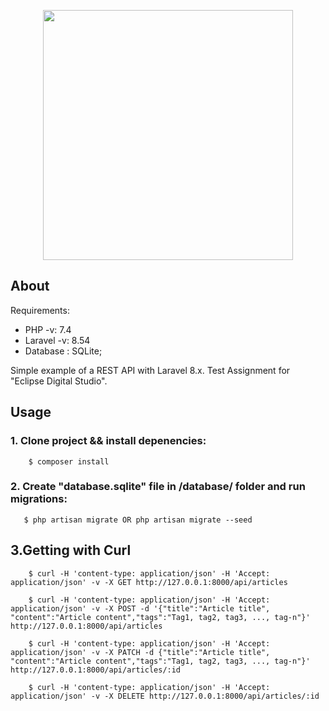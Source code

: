 <p align="center"><a href="https://laravel.com" target="_blank"><img src="https://raw.githubusercontent.com/laravel/art/master/logo-lockup/5%20SVG/2%20CMYK/1%20Full%20Color/laravel-logolockup-cmyk-red.svg" width="400"></a></p>


## About 

Requirements:

- PHP -v: 7.4
- Laravel -v: 8.54  
- Database : SQLite;

Simple example of a REST API with Laravel 8.x. Test Assignment for "Eclipse Digital Studio".

## Usage

### 1. Clone project && install depenencies: 
```
    $ composer install
```

### 2. Create "database.sqlite" file in /database/ folder and run migrations:
```
   $ php artisan migrate OR php artisan migrate --seed
```

## 3.Getting with Curl

```
    $ curl -H 'content-type: application/json' -H 'Accept: application/json' -v -X GET http://127.0.0.1:8000/api/articles

    $ curl -H 'content-type: application/json' -H 'Accept: application/json' -v -X POST -d '{"title":"Article title", "content":"Article content","tags":"Tag1, tag2, tag3, ..., tag-n"}' http://127.0.0.1:8000/api/articles

    $ curl -H 'content-type: application/json' -H 'Accept: application/json' -v -X PATCH -d {"title":"Article title", "content":"Article content","tags":"Tag1, tag2, tag3, ..., tag-n"}' http://127.0.0.1:8000/api/articles/:id

    $ curl -H 'content-type: application/json' -H 'Accept: application/json' -v -X DELETE http://127.0.0.1:8000/api/articles/:id

```


